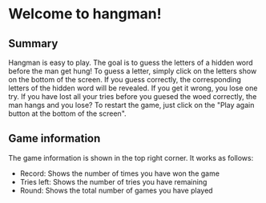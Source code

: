 # Welcome to hangman!

## Summary

Hangman is easy to play. The goal is to guess the letters of a hidden word before the man get hung! To guess a letter, simply click on the letters show on the bottom of the screen.
 If you guess correctly, the corresponding letters of the hidden word will be revealed.
If you get it wrong, you lose one try. If you have lost all your tries before you guesed the woed correctly, the man hangs and you lose?
To restart the game, just click on the "Play again button at the bottom of the screen".

## Game information

The game information is shown in the top right corner. It works as follows:
                
* Record: Shows the number of times you have won the game
* Tries left: Shows the number of tries you have remaining
* Round: Shows the total number of games you have played
                
